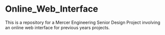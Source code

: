# Online_Web_Interface
This is a repository for a Mercer Engineering Senior Design Project involving an online web interface for previous years projects.
